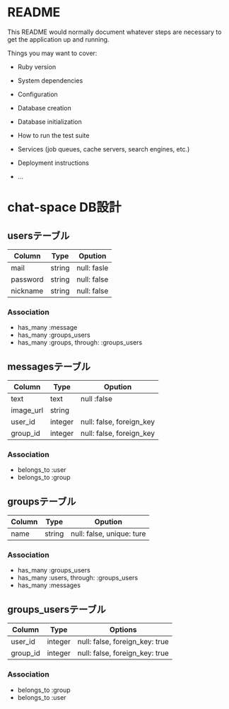 # README

This README would normally document whatever steps are necessary to get the
application up and running.

Things you may want to cover:

* Ruby version

* System dependencies

* Configuration

* Database creation

* Database initialization

* How to run the test suite

* Services (job queues, cache servers, search engines, etc.)

* Deployment instructions

* ...


# chat-space DB設計
## usersテーブル
|Column|Type|Opution|
|------|----|-------|
|mail|string|null: fasle|
|password|string|null: false|
|nickname|string|null: false|
### Association
- has_many :message
- has_many :groups_users
- has_many :groups, through: :groups_users

## messagesテーブル
|Column|Type|Opution|
|------|----|-------|
|text|text|null :false|
|image_url|string||
|user_id|integer|null: false, foreign_key|
|group_id|integer|null: false, foreign_key|

### Association
- belongs_to :user
- belongs_to :group

## groupsテーブル
|Column|Type|Opution|
|------|----|-------|
|name|string|null: false, unique: ture|
### Association
- has_many :groups_users
- has_many :users, through: :groups_users
- has_many :messages

## groups_usersテーブル
|Column|Type|Options|
|------|----|-------|
|user_id|integer|null: false, foreign_key: true|
|group_id|integer|null: false, foreign_key: true|
### Association
- belongs_to :group
- belongs_to :user

